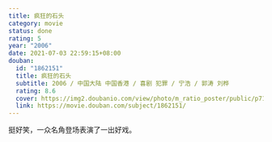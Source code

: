 ```yaml
---
title: 疯狂的石头
category: movie
status: done
rating: 5
year: "2006"
date: 2021-07-03 22:59:15+08:00
douban:
  id: "1862151"
  title: 疯狂的石头
  subtitle: 2006 / 中国大陆 中国香港 / 喜剧 犯罪 / 宁浩 / 郭涛 刘桦
  rating: 8.6
  cover: https://img2.doubanio.com/view/photo/m_ratio_poster/public/p712241453.jpg
  link: https://movie.douban.com/subject/1862151/
---
```


挺好笑，一众名角登场表演了一出好戏。
